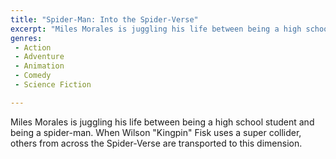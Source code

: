 ```yaml
---
title: "Spider-Man: Into the Spider-Verse"
excerpt: "Miles Morales is juggling his life between being a high school student and being a spider-man. When Wilson \"Kingpin\" Fisk uses a super collider, others..."
genres: 
 - Action
 - Adventure
 - Animation
 - Comedy
 - Science Fiction

---
```


Miles Morales is juggling his life between being a high school student and being a spider-man. When Wilson "Kingpin" Fisk uses a super collider, others from across the Spider-Verse are transported to this dimension.
